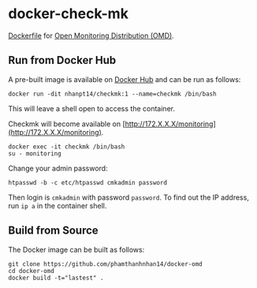 docker-check-mk
==========

[Dockerfile](https://www.docker.com) for [Open Monitoring Distribution (OMD)](http://omdistro.org).

Run from Docker Hub
-------------------

A pre-built image is available on [Docker Hub](https://hub.docker.com/r/nhanpt14/checkmk) and can be run as follows:

    docker run -dit nhanpt14/checkmk:1 --name=checkmk /bin/bash

This will leave a shell open to access the container.

Checkmk will become available on [http://172.X.X.X/monitoring](http://172.X.X.X/monitoring).

    docker exec -it checkmk /bin/bash
    su - monitoring
Change your admin password:

    htpasswd -b -c etc/htpasswd cmkadmin password
 
Then login is `cmkadmin` with password `password`.
To find out the IP address, run `ip a` in the container shell.

Build from Source
-----------------

The Docker image can be built as follows:

    git clone https://github.com/phamthanhnhan14/docker-omd
    cd docker-omd
    docker build -t="lastest" .
